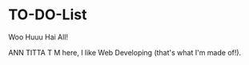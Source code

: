 # TO-DO-List

Woo Huuu Hai All!

ANN TITTA T M here, I like Web Developing (that's what I'm made of!).
